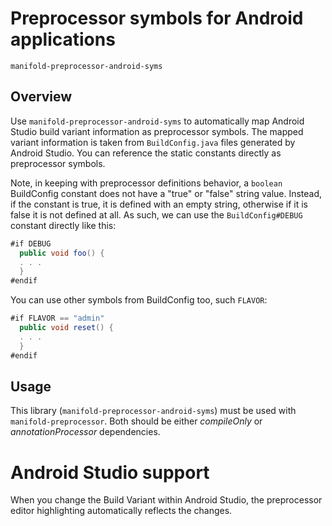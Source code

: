 # Preprocessor symbols for Android applications
`manifold-preprocessor-android-syms`

## Overview

Use `manifold-preprocessor-android-syms` to automatically map Android Studio build variant information as preprocessor
symbols. The mapped variant information is taken from `BuildConfig.java` files generated by Android Studio. You can
reference the static constants directly as preprocessor symbols.

Note, in keeping with preprocessor definitions behavior, a `boolean` BuildConfig constant does not have a "true" or
"false" string value. Instead, if the constant is true, it is defined with an empty string, otherwise if it is false it
is not defined at all.  As such, we can use the `BuildConfig#DEBUG` constant directly like this:
```java
#if DEBUG
  public void foo() {
  . . .
  }
#endif
```
You can use other symbols from BuildConfig too, such `FLAVOR`:
```java
#if FLAVOR == "admin"
  public void reset() {
  . . .
  }
#endif
```

## Usage

This library (`manifold-preprocessor-android-syms`) must be used with `manifold-preprocessor`. Both should be either
*compileOnly* or *annotationProcessor* dependencies.

# Android Studio support

When you change the Build Variant within Android Studio, the preprocessor editor highlighting automatically reflects the
changes.

